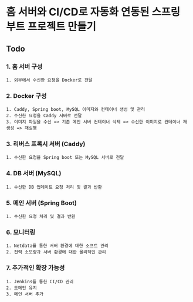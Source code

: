 홈 서버와 CI/CD로 자동화 연동된 스프링 부트 프로젝트 만들기
======================
Todo
-------------------
### 1. 홈 서버 구성
    1. 외부에서 수신한 요청을 Docker로 전달
### 2. Docker 구성
    1. Caddy, Spring boot, MySQL 이미지와 컨테이너 생성 및 관리
    2. 수신한 요청을 Caddy 서버로 전달
    3. 이미지 파일을 수신 => 기존 메인 서버 컨테이너 삭제 => 수신한 이미지로 컨테이너 재생성 => 재실행
### 3. 리버스 프록시 서버 (Caddy)
    1. 수신한 요청을 Spring boot 또는 MySQL 서버로 전달 
### 4. DB 서버 (MySQL)
    1. 수신한 DB 업데이트 요청 처리 및 결과 반환
### 5. 메인 서버 (Spring Boot)
    1. 수신한 요청 처리 및 결과 반환
### 6. 모니터링 
    1. Netdata를 통한 서버 환경에 대한 소프트 관리
    2. 전력 소모량과 서버 환경에 대한 물리적인 관리
### 7. 추가적인 확장 가능성
    1. Jenkins를 통한 CI/CD 관리
    2. 도메인 유지
    3. 메인 서버 추가
